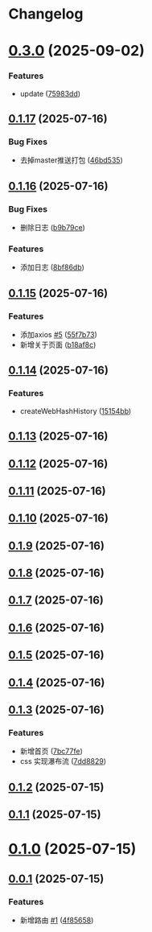 # Changelog

# [0.3.0](https://github.com/tohere/cicd-test/compare/v0.1.17...v0.1.17) (2025-09-02)


### Features

* update ([75983dd](https://github.com/tohere/cicd-test/commit/75983dd7c664220942c4e108f54d97f7ec2fce9a))

## [0.1.17](https://github.com/tohere/cicd-test/compare/v0.1.16...v0.1.17) (2025-07-16)


### Bug Fixes

* 去掉master推送打包 ([46bd535](https://github.com/tohere/cicd-test/commit/46bd535c6fe0a4db858d3e8671cfa67683f45174))



## [0.1.16](https://github.com/tohere/cicd-test/compare/v0.1.15...v0.1.16) (2025-07-16)


### Bug Fixes

* 删除日志 ([b9b79ce](https://github.com/tohere/cicd-test/commit/b9b79cec72eecfd5f25109bbb7afed432efb57f5))


### Features

* 添加日志 ([8bf86db](https://github.com/tohere/cicd-test/commit/8bf86db3bf413e0dded56a240001322d158c3bb4))



## [0.1.15](https://github.com/tohere/cicd-test/compare/v0.1.14...v0.1.15) (2025-07-16)


### Features

* 添加axios [#5](https://github.com/tohere/cicd-test/issues/5) ([55f7b73](https://github.com/tohere/cicd-test/commit/55f7b738a61b69c0ee844ff8580cf1d034936044))
* 新增关于页面 ([b18af8c](https://github.com/tohere/cicd-test/commit/b18af8c5c5ee98ad86563c971e413a66a9ef3d6b))



## [0.1.14](https://github.com/tohere/cicd-test/compare/v0.1.13...v0.1.14) (2025-07-16)


### Features

* createWebHashHistory ([15154bb](https://github.com/tohere/cicd-test/commit/15154bb1826efc4c1879aeb60c9a992fd2449f07))



## [0.1.13](https://github.com/tohere/cicd-test/compare/v0.1.12...v0.1.13) (2025-07-16)



## [0.1.12](https://github.com/tohere/cicd-test/compare/v0.1.11...v0.1.12) (2025-07-16)



## [0.1.11](https://github.com/tohere/cicd-test/compare/v0.1.10...v0.1.11) (2025-07-16)



## [0.1.10](https://github.com/tohere/cicd-test/compare/v0.1.9...v0.1.10) (2025-07-16)



## [0.1.9](https://github.com/tohere/cicd-test/compare/v0.1.8...v0.1.9) (2025-07-16)



## [0.1.8](https://github.com/tohere/cicd-test/compare/v0.1.7...v0.1.8) (2025-07-16)



## [0.1.7](https://github.com/tohere/cicd-test/compare/v0.1.6...v0.1.7) (2025-07-16)



## [0.1.6](https://github.com/tohere/cicd-test/compare/v0.1.5...v0.1.6) (2025-07-16)



## [0.1.5](https://github.com/tohere/cicd-test/compare/v0.1.4...v0.1.5) (2025-07-16)



## [0.1.4](https://github.com/tohere/cicd-test/compare/v0.1.3...v0.1.4) (2025-07-16)



## [0.1.3](https://github.com/tohere/cicd-test/compare/v0.1.2...v0.1.3) (2025-07-16)


### Features

* 新增首页 ([7bc77fe](https://github.com/tohere/cicd-test/commit/7bc77fe5a133e2132547a85e9e057fbec2691fd1))
* css 实现瀑布流 ([7dd8829](https://github.com/tohere/cicd-test/commit/7dd88299b5cf8ffecd3c4eb12d6f0f6dc7792011))



## [0.1.2](https://github.com/tohere/cicd-test/compare/v0.1.1...v0.1.2) (2025-07-15)



## [0.1.1](https://github.com/tohere/cicd-test/compare/v0.1.0...v0.1.1) (2025-07-15)



# [0.1.0](https://github.com/tohere/cicd-test/compare/0.0.1...v0.1.0) (2025-07-15)



## [0.0.1](https://github.com/tohere/cicd-test/compare/4f856583aff9d26dc5ac9a83ff10c93c18f382ec...0.0.1) (2025-07-15)


### Features

* 新增路由 [#1](https://github.com/tohere/cicd-test/issues/1) ([4f85658](https://github.com/tohere/cicd-test/commit/4f856583aff9d26dc5ac9a83ff10c93c18f382ec))
